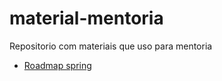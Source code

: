 # material-mentoria
Repositorio com materiais que uso para mentoria



- [Roadmap spring](./roadmap_spring.md)

